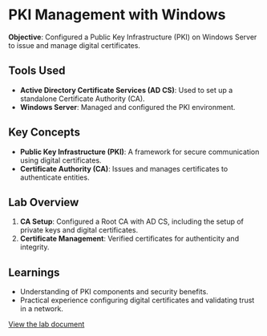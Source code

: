 # PKI Management with Windows
**Objective**: Configured a Public Key Infrastructure (PKI) on Windows Server to issue and manage digital certificates.

## Tools Used
- **Active Directory Certificate Services (AD CS)**: Used to set up a standalone Certificate Authority (CA).
- **Windows Server**: Managed and configured the PKI environment.

## Key Concepts
- **Public Key Infrastructure (PKI)**: A framework for secure communication using digital certificates.
- **Certificate Authority (CA)**: Issues and manages certificates to authenticate entities.

## Lab Overview
1. **CA Setup**: Configured a Root CA with AD CS, including the setup of private keys and digital certificates.
2. **Certificate Management**: Verified certificates for authenticity and integrity.

## Learnings
- Understanding of PKI components and security benefits.
- Practical experience configuring digital certificates and validating trust in a network.

[View the lab document](https://docs.google.com/document/d/1ElJ2fN3Uy_HUmbVw9-Tkimxd7YdRx4pA/edit?usp=sharing&ouid=100141634897900090292&rtpof=true&sd=true)
